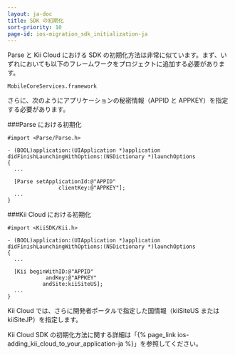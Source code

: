 ```yaml
---
layout: ja-doc
title: SDK の初期化
sort-priority: 10
page-id: ios-migration_sdk_initialization-ja
---
```

Parse と Kii Cloud における SDK の初期化方法は非常に似ています。まず、いずれにおいても以下のフレームワークをプロジェクトに追加する必要があります。

```
MobileCoreServices.framework
```

さらに、次のようにアプリケーションの秘密情報（APPID と APPKEY）を指定する必要があります。

###Parse における初期化
```objc
#import <Parse/Parse.h>

- (BOOL)application:(UIApplication *)application didFinishLaunchingWithOptions:(NSDictionary *)launchOptions
{
  ...

  [Parse setApplicationId:@"APPID"
                clientKey:@"APPKEY"];
  ...
}
```
###Kii Cloud における初期化
```objc
#import <KiiSDK/Kii.h>

- (BOOL)application:(UIApplication *)application didFinishLaunchingWithOptions:(NSDictionary *)launchOptions
{
  ...

  [Kii beginWithID:@"APPID"
            andKey:@"APPKEY"
           andSite:kiiSiteUS];
  ...
}
```

Kii Cloud では、さらに開発者ポータルで指定した国情報（kiiSiteUS または kiiSiteJP）を指定します。

Kii Cloud SDK の初期化方法に関する詳細は「{% page_link ios-adding_kii_cloud_to_your_application-ja %}」を参照してください。